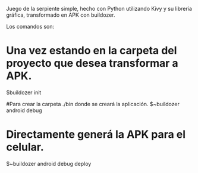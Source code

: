 Juego de la serpiente simple, hecho con Python utilizando Kivy y su librería gráfica, transformado en APK con buildozer. 

Los comandos son:

# Una vez estando en la carpeta del proyecto que desea transformar a APK.
$buildozer init 

#Para crear la carpeta ./bin donde se creará la aplicación.
$~buildozer android debug 

# Directamente generá la APK para el celular.
$~buildozer android debug deploy 